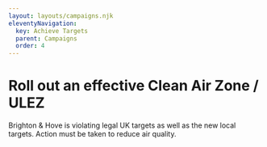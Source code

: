 ```yaml
---
layout: layouts/campaigns.njk
eleventyNavigation:
  key: Achieve Targets
  parent: Campaigns
  order: 4
---
```


# Roll out an effective Clean Air Zone / ULEZ

Brighton & Hove is violating legal UK targets as well as the new local targets.
Action must be taken to reduce air quality.




